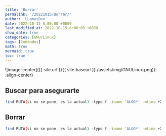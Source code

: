 ```yaml
---
title: 'Borrar'
permalink: '/20221015/Borrar/'
author: 'LLamasDev'
date: 2022-10-15 8:00:00 +0800
last_modified_at: 2022-10-15 8:00:00 +0800
show_date: true
categories: [GNU/Linux]
tags: [Comandos]
math: true
mermaid: true
toc: true
---
```


![image-center]({{ site.url }}{{ site.baseurl }}./assets/img/GNULinux.png){: .align-center}

## Buscar para asegurarte

```bash
find RUTA(si no se pone, es la actual) -type f -iname 'ALGO*' -mtime +X -exec ls -l {} \;
```

## Borrar

```bash
find RUTA(si no se pone, es la actual) -type f -iname 'ALGO*' -mtime +X -exec rm -rf {} \;
```